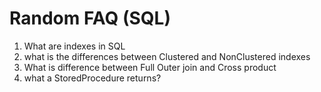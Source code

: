 
# Random FAQ (SQL)

1. What are indexes in SQL
2. what is the differences between Clustered and NonClustered indexes
3. What is difference between Full Outer join and Cross product
4. what a StoredProcedure returns?
